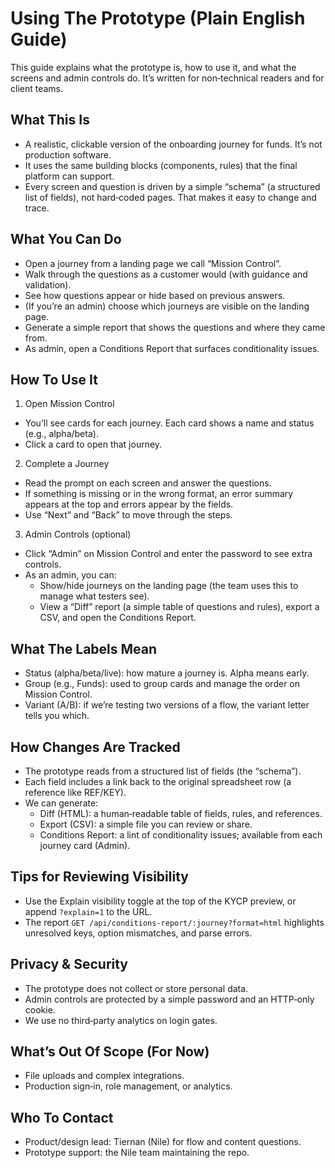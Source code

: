 # Using The Prototype (Plain English Guide)

This guide explains what the prototype is, how to use it, and what the screens and admin controls do. It’s written for non‑technical readers and for client teams.

## What This Is

- A realistic, clickable version of the onboarding journey for funds. It’s not production software.
- It uses the same building blocks (components, rules) that the final platform can support.
- Every screen and question is driven by a simple “schema” (a structured list of fields), not hard‑coded pages. That makes it easy to change and trace.

## What You Can Do

- Open a journey from a landing page we call “Mission Control”.
- Walk through the questions as a customer would (with guidance and validation).
- See how questions appear or hide based on previous answers.
- (If you’re an admin) choose which journeys are visible on the landing page.
- Generate a simple report that shows the questions and where they came from.
- As admin, open a Conditions Report that surfaces conditionality issues.

## How To Use It

1) Open Mission Control
- You’ll see cards for each journey. Each card shows a name and status (e.g., alpha/beta).
- Click a card to open that journey.

2) Complete a Journey
- Read the prompt on each screen and answer the questions.
- If something is missing or in the wrong format, an error summary appears at the top and errors appear by the fields.
- Use “Next” and “Back” to move through the steps.

3) Admin Controls (optional)
- Click “Admin” on Mission Control and enter the password to see extra controls.
- As an admin, you can:
  - Show/hide journeys on the landing page (the team uses this to manage what testers see).
  - View a “Diff” report (a simple table of questions and rules), export a CSV, and open the Conditions Report.

## What The Labels Mean

- Status (alpha/beta/live): how mature a journey is. Alpha means early.
- Group (e.g., Funds): used to group cards and manage the order on Mission Control.
- Variant (A/B): if we’re testing two versions of a flow, the variant letter tells you which.

## How Changes Are Tracked

- The prototype reads from a structured list of fields (the “schema”).
- Each field includes a link back to the original spreadsheet row (a reference like REF/KEY).
- We can generate:
  - Diff (HTML): a human‑readable table of fields, rules, and references.
  - Export (CSV): a simple file you can review or share.
  - Conditions Report: a lint of conditionality issues; available from each journey card (Admin).

## Tips for Reviewing Visibility

- Use the Explain visibility toggle at the top of the KYCP preview, or append `?explain=1` to the URL.
- The report `GET /api/conditions-report/:journey?format=html` highlights unresolved keys, option mismatches, and parse errors.

## Privacy & Security

- The prototype does not collect or store personal data.
- Admin controls are protected by a simple password and an HTTP‑only cookie.
- We use no third‑party analytics on login gates.

## What’s Out Of Scope (For Now)

- File uploads and complex integrations.
- Production sign‑in, role management, or analytics.

## Who To Contact

- Product/design lead: Tiernan (Nile) for flow and content questions.
- Prototype support: the Nile team maintaining the repo.
